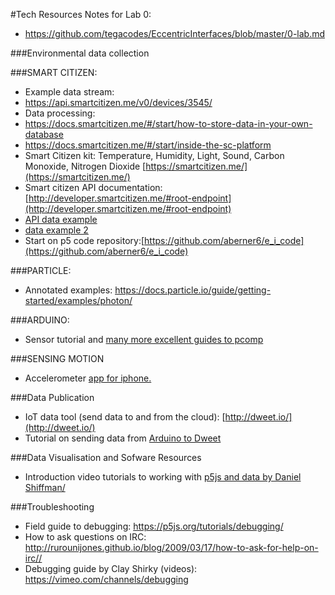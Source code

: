 #Tech Resources
Notes for Lab 0:
* https://github.com/tegacodes/EccentricInterfaces/blob/master/0-lab.md

###Environmental data collection

###SMART CITIZEN:
* Example data stream:
* https://api.smartcitizen.me/v0/devices/3545/
* Data processing:
* https://docs.smartcitizen.me/#/start/how-to-store-data-in-your-own-database
* https://docs.smartcitizen.me/#/start/inside-the-sc-platform
* Smart Citizen kit: Temperature, Humidity, Light, Sound, Carbon Monoxide, Nitrogen Dioxide [https://smartcitizen.me/](https://smartcitizen.me/)
* Smart citizen API documentation: [http://developer.smartcitizen.me/#root-endpoint](http://developer.smartcitizen.me/#root-endpoint)
* [API data example](https://api.smartcitizen.me/v0/devices/3545/readings?sensor_id=7&rollup=1m&from=2016-07-17&to=2016-07-20)
* [data example 2](https://api.smartcitizen.me/v0/devices/3545/readings?sensor_id=15&rollup=4h&function=max&from=2016-07-17&to=2016-07-20)
* Start on p5 code repository:[https://github.com/aberner6/e_i_code](https://github.com/aberner6/e_i_code)

###PARTICLE:
* Annotated examples: https://docs.particle.io/guide/getting-started/examples/photon/

###ARDUINO:
* Sensor tutorial and [many more excellent guides to pcomp](https://itp.nyu.edu/physcomp/lessons/sensors-the-basics/)

###SENSING MOTION
* Accelerometer [app for iphone.](http://www.bitshapesoftware.com/instruments/gyrosc/)
 
###Data Publication
* IoT data tool (send data to and from the cloud): [http://dweet.io/](http://dweet.io/)
* Tutorial on sending data from [Arduino to Dweet](https://www.openhomeautomation.net/internet-of-things-dashboard/)

###Data Visualisation and Sofware Resources
* Introduction video tutorials to working with [p5js and data by Daniel Shiffman/](https://www.youtube.com/playlist?list=PLRqwX-V7Uu6a-SQiI4RtIwuOrLJGnel0r)

###Troubleshooting
* Field guide to debugging: https://p5js.org/tutorials/debugging/
* How to ask questions on IRC: http://rurounijones.github.io/blog/2009/03/17/how-to-ask-for-help-on-irc//
* Debugging guide by Clay Shirky (videos): https://vimeo.com/channels/debugging

